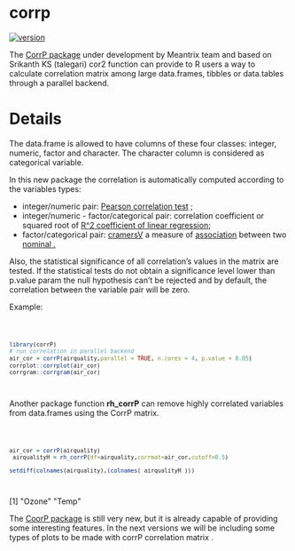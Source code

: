 # corrp

<!-- badges: start -->

[![version](https://img.shields.io/badge/version-0.1.1-green.svg)](https://semver.org)
<!-- badges: end -->

The [CorrP package](https://github.com/meantrix/corrP) under development by Meantrix team and based on Srikanth KS (talegari) cor2 function can provide to R users a way to calculate correlation matrix among large data.frames, tibbles or data.tables through a parallel backend.

# Details

The data.frame is allowed to have columns of these four classes: integer, numeric, factor and character. The character column is considered as categorical variable.

In this new package the correlation is automatically computed according to the variables types: 

- integer/numeric pair: [Pearson correlation test](https://en.wikipedia.org/wiki/Pearson_correlation_coefficient) ;
- integer/numeric - factor/categorical pair: correlation coefficient or squared root of [R^2 coefficient of linear regression](https://en.wikipedia.org/wiki/Coefficient_of_determination);
- factor/categorical pair: [cramersV](https://en.wikipedia.org/wiki/Cramér's_V) a measure of [association](https://en.wikipedia.org/wiki/Association_(statistics)) between two [nominal .](https://en.wikipedia.org/wiki/Nominal_data#Nominal_scale)

Also, the statistical significance of all correlation’s values in the matrix are tested.  If the statistical tests do not obtain a significance level lower than p.value param the null hypothesis can’t be rejected and by default, the correlation between the variable pair will be zero.

Example:

<code>

```R
library(corrP)
# run correlation in parallel backend
air_cor = corrP(airquality,parallel = TRUE, n.cores = 4, p.value = 0.05)
corrplot::corrplot(air_cor)
corrgram::corrgram(air_cor)
```

</code>



Another package function  **rh_corrP** can remove highly correlated variables from data.frames using the CorrP matrix.

<code>

```R
air_cor = corrP(airquality)
 airqualityH = rh_corrP(df=airquality,corrmat=air_cor,cutoff=0.5)

setdiff(colnames(airquality),(colnames( airqualityH )))
```

</code>

[1] "Ozone" "Temp" 



The [CoorP package](https://github.com/meantrix/corrP) is still very new, but it is already capable of providing some interesting features. In the next versions we will be including some types of plots to be made with  corrP  correlation matrix .







